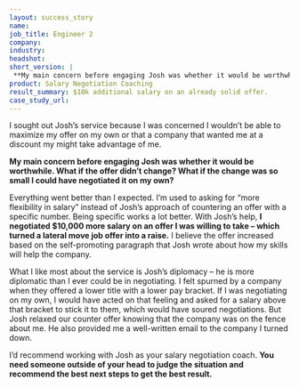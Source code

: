 ```yaml
---
layout: success_story
name: 
job_title: Engineer 2
company: 
industry: 
headshot: 
short_version: |
 **My main concern before engaging Josh was whether it would be worthwhile. What if the change was so small I could have negotiated it on my own?** Everything went better than I expected. With Josh’s help, I negotiated $10,000 more salary on an offer I was willing to take – which turned a lateral move job offer into a raise.
product: Salary Negotiation Coaching
result_summary: $10k additional salary on an already solid offer.
case_study_url: 
---
```


I sought out Josh’s service because I was concerned I wouldn’t be able to maximize my offer on my own or that a company that wanted me at a discount my might take advantage of me.

**My main concern before engaging Josh was whether it would be worthwhile. What if the offer didn’t change? What if the change was so small I could have negotiated it on my own?**

Everything went better than I expected. I’m used to asking for “more flexibility in salary” instead of Josh’s approach of countering an offer with a specific number. Being specific works a lot better. With Josh’s help, **I negotiated $10,000 more salary on an offer I was willing to take – which turned a lateral move job offer into a raise.** I believe the offer increased based on the self-promoting paragraph that Josh wrote about how my skills will help the company.

What I like most about the service is Josh’s diplomacy – he is more diplomatic than I ever could be in negotiating. I felt spurned by a company when they offered a lower title with a lower pay bracket. If I was negotiating on my own, I would have acted on that feeling and asked for a salary above that bracket to stick it to them, which would have soured negotiations. But Josh relaxed our counter offer knowing that the company was on the fence about me. He also provided me a well-written email to the company I turned down.

I’d recommend working with Josh as your salary negotiation coach. **You need someone outside of your head to judge the situation and recommend the best next steps to get the best result.**